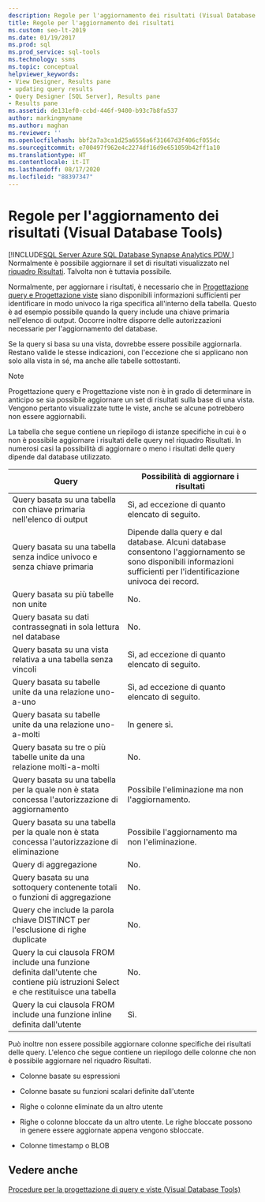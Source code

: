 ```yaml
---
description: Regole per l'aggiornamento dei risultati (Visual Database Tools)
title: Regole per l'aggiornamento dei risultati
ms.custom: seo-lt-2019
ms.date: 01/19/2017
ms.prod: sql
ms.prod_service: sql-tools
ms.technology: ssms
ms.topic: conceptual
helpviewer_keywords:
- View Designer, Results pane
- updating query results
- Query Designer [SQL Server], Results pane
- Results pane
ms.assetid: de131ef0-ccbd-446f-9400-b93c7b8fa537
author: markingmyname
ms.author: maghan
ms.reviewer: ''
ms.openlocfilehash: bbf2a7a3ca1d25a6556a6f31667d3f406cf055dc
ms.sourcegitcommit: e700497f962e4c2274df16d9e651059b42ff1a10
ms.translationtype: HT
ms.contentlocale: it-IT
ms.lasthandoff: 08/17/2020
ms.locfileid: "88397347"
---
```

# <a name="rules-for-updating-results-visual-database-tools"></a>Regole per l'aggiornamento dei risultati (Visual Database Tools)
[!INCLUDE[SQL Server Azure SQL Database Synapse Analytics PDW ](../../includes/applies-to-version/sql-asdb-asdbmi-asa-pdw.md)]
 Normalmente è possibile aggiornare il set di risultati visualizzato nel [riquadro Risultati](../../ssms/visual-db-tools/results-pane-visual-database-tools.md). Talvolta non è tuttavia possibile.  
  
Normalmente, per aggiornare i risultati, è necessario che in [Progettazione query e Progettazione viste](../../ssms/visual-db-tools/query-and-view-designer-tools-visual-database-tools.md) siano disponibili informazioni sufficienti per identificare in modo univoco la riga specifica all'interno della tabella. Questo è ad esempio possibile quando la query include una chiave primaria nell'elenco di output. Occorre inoltre disporre delle autorizzazioni necessarie per l'aggiornamento del database.  
  
Se la query si basa su una vista, dovrebbe essere possibile aggiornarla. Restano valide le stesse indicazioni, con l'eccezione che si applicano non solo alla vista in sé, ma anche alle tabelle sottostanti.  
  
> [!NOTE]  
> Progettazione query e Progettazione viste non è in grado di determinare in anticipo se sia possibile aggiornare un set di risultati sulla base di una vista. Vengono pertanto visualizzate tutte le viste, anche se alcune potrebbero non essere aggiornabili.  
  
La tabella che segue contiene un riepilogo di istanze specifiche in cui è o non è possibile aggiornare i risultati delle query nel riquadro Risultati. In numerosi casi la possibilità di aggiornare o meno i risultati delle query dipende dal database utilizzato.  
  
|Query|Possibilità di aggiornare i risultati|  
|---------|---------------------------|  
|Query basata su una tabella con chiave primaria nell'elenco di output|Sì, ad eccezione di quanto elencato di seguito.|  
|Query basata su una tabella senza indice univoco e senza chiave primaria|Dipende dalla query e dal database. Alcuni database consentono l'aggiornamento se sono disponibili informazioni sufficienti per l'identificazione univoca dei record.|  
|Query basata su più tabelle non unite|No.|  
|Query basata su dati contrassegnati in sola lettura nel database|No.|  
|Query basata su una vista relativa a una tabella senza vincoli|Sì, ad eccezione di quanto elencato di seguito.|  
|Query basata su tabelle unite da una relazione uno-a-uno|Sì, ad eccezione di quanto elencato di seguito.|  
|Query basata su tabelle unite da una relazione uno-a-molti|In genere sì.|  
|Query basata su tre o più tabelle unite da una relazione molti-a-molti|No.|  
|Query basata su una tabella per la quale non è stata concessa l'autorizzazione di aggiornamento|Possibile l'eliminazione ma non l'aggiornamento.|  
|Query basata su una tabella per la quale non è stata concessa l'autorizzazione di eliminazione|Possibile l'aggiornamento ma non l'eliminazione.|  
|Query di aggregazione|No.|  
|Query basata su una sottoquery contenente totali o funzioni di aggregazione|No.|  
|Query che include la parola chiave DISTINCT per l'esclusione di righe duplicate|No.|  
|Query la cui clausola FROM include una funzione definita dall'utente che contiene più istruzioni Select e che restituisce una tabella|No.|  
|Query la cui clausola FROM include una funzione inline definita dall'utente|Sì.|  
  
Può inoltre non essere possibile aggiornare colonne specifiche dei risultati delle query. L'elenco che segue contiene un riepilogo delle colonne che non è possibile aggiornare nel riquadro Risultati.  
  
-   Colonne basate su espressioni  
  
-   Colonne basate su funzioni scalari definite dall'utente  
  
-   Righe o colonne eliminate da un altro utente  
  
-   Righe o colonne bloccate da un altro utente. Le righe bloccate possono in genere essere aggiornate appena vengono sbloccate.  
  
-   Colonne timestamp o BLOB  
  
## <a name="see-also"></a>Vedere anche  
[Procedure per la progettazione di query e viste &#40;Visual Database Tools&#41;](../../ssms/visual-db-tools/design-queries-and-views-how-to-topics-visual-database-tools.md)  
  
